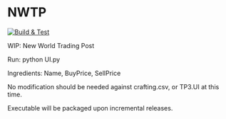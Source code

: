 # NWTP

[![Build & Test](https://github.com/rjbrown2/NWTP/actions/workflows/python-app.yml/badge.svg)](https://github.com/rjbrown2/NWTP/actions/workflows/python-app.yml)

WIP: New World Trading Post

Run: 
python UI.py

Ingredients:
Name, BuyPrice, SellPrice

No modification should be needed against crafting.csv, or TP3.UI at this time.

Executable will be packaged upon incremental releases.
